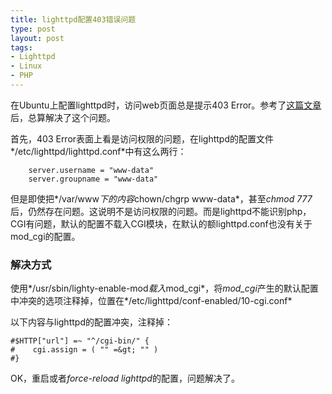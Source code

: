 ```yaml
--- 
title: lighttpd配置403错误问题
type: post
layout: post
tags: 
- Lighttpd
- Linux
- PHP
---
```



在Ubuntu上配置lighttpd时，访问web页面总是提示403 Error。参考了[这篇文章](http://forum.ubuntu.org.cn/viewtopic.php?f=54&amp;t=244755)后，总算解决了这个问题。

首先，403 Error表面上看是访问权限的问题，在lighttpd的配置文件*/etc/lighttpd/lighttpd.conf*中有这么两行：

		server.username = "www-data"
		server.groupname = "www-data"

但是即使把*/var/www*下的内容*chown/chgrp www-data*，甚至*chmod 777*后，仍然存在问题。这说明不是访问权限的问题。而是lighttpd不能识别php，CGI有问题，默认的配置不载入CGI模块，在默认的额lighttpd.conf也没有关于mod_cgi的配置。


### 解决方式

使用*/usr/sbin/lighty-enable-mod*载入*mod_cgi*，将*mod_cgi*产生的默认配置中冲突的选项注释掉，位置在*/etc/lighttpd/conf-enabled/10-cgi.conf*

以下内容与lighttpd的配置冲突，注释掉：

	#$HTTP["url"] =~ "^/cgi-bin/" {
	#    cgi.assign = ( "" =&gt; "" )
	#}

OK，重启或者*force-reload lighttpd*的配置，问题解决了。
